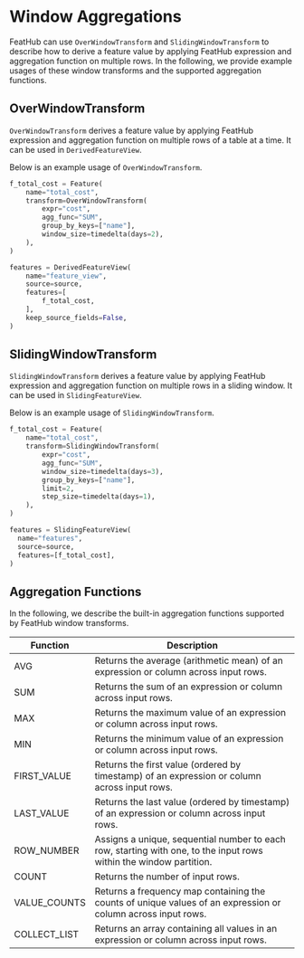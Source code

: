 # Window Aggregations

FeatHub can use `OverWindowTransform` and `SlidingWindowTransform` to describe
how to derive a feature value by applying FeatHub expression and aggregation
function on multiple rows. In the following, we provide example usages of these
window transforms and the supported aggregation functions.

## OverWindowTransform

`OverWindowTransform` derives a feature value by applying FeatHub expression and
aggregation function on multiple rows of a table at a time. It can be used in
`DerivedFeatureView`.

Below is an example usage of `OverWindowTransform`.

```python
f_total_cost = Feature(
    name="total_cost",
    transform=OverWindowTransform(
        expr="cost",
        agg_func="SUM",
        group_by_keys=["name"],
        window_size=timedelta(days=2),
    ),
)

features = DerivedFeatureView(
    name="feature_view",
    source=source,
    features=[
        f_total_cost,
    ],
    keep_source_fields=False,
)
```

## SlidingWindowTransform

`SlidingWindowTransform` derives a feature value by applying FeatHub expression
and aggregation function on multiple rows in a sliding window. It can be used in
`SlidingFeatureView`.

Below is an example usage of `SlidingWindowTransform`.

```python
f_total_cost = Feature(
    name="total_cost",
    transform=SlidingWindowTransform(
        expr="cost",
        agg_func="SUM",
        window_size=timedelta(days=3),
        group_by_keys=["name"],
        limit=2,
        step_size=timedelta(days=1),
    ),
)

features = SlidingFeatureView(
  name="features",
  source=source,
  features=[f_total_cost],
)
```

## Aggregation Functions

In the following, we describe the built-in aggregation functions supported by
FeatHub window transforms.

| Function     | Description                                                  |
| ------------ | ------------------------------------------------------------ |
| AVG          | Returns the average (arithmetic mean) of an expression or column across input rows.         |
| SUM          | Returns the sum of an expression or column across input rows.                               |
| MAX          | Returns the maximum value of an expression or column across input rows.                     |
| MIN          | Returns the minimum value of an expression or column across input rows.                     |
| FIRST_VALUE  | Returns the first value (ordered by timestamp) of an expression or column across input rows. |
| LAST_VALUE   | Returns the last value (ordered by timestamp) of an expression or column across input rows. |
| ROW_NUMBER   | Assigns a unique, sequential number to each row, starting with one, to the input rows within the window partition. |
| COUNT        | Returns the number of input rows.                                                           |
| VALUE_COUNTS | Returns a frequency map containing the counts of unique values of an expression or column across input rows. |
| COLLECT_LIST | Returns an array containing all values in an expression or column across input rows.        |

